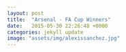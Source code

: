 ```yaml
---
layout: post
title:  "Arsenal - FA Cup Winners"
date:   2015-05-30 22:26:48 +0000
categories: jekyll update
image: "assets/img/alexissanchez.jpg"
---
```


<div class="content-2014">
</div>
